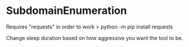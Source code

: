 # SubdomainEnumeration

Requires "requests" in order to work >
python -m pip install requests

Change sleep duration based on how aggressive you want the tool to be.